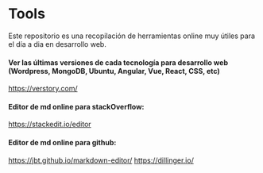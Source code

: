 # Tools
Este repositorio es una recopilación de herramientas online muy útiles para el día a dia en desarrollo web.

#### Ver las últimas versiones de cada tecnología para desarrollo web (Wordpress, MongoDB, Ubuntu, Angular, Vue, React, CSS, etc)
https://verstory.com/

#### Editor de md online para stackOverflow:
https://stackedit.io/editor

#### Editor de md online para github:
https://jbt.github.io/markdown-editor/
https://dillinger.io/
